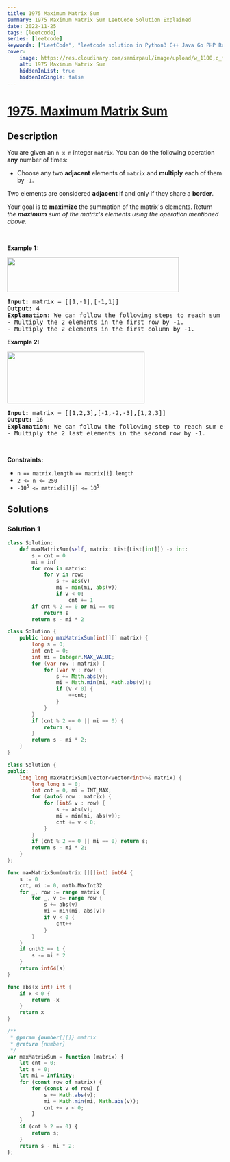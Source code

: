 ```yaml
---
title: 1975 Maximum Matrix Sum
summary: 1975 Maximum Matrix Sum LeetCode Solution Explained
date: 2022-11-25
tags: [leetcode]
series: [leetcode]
keywords: ["LeetCode", "leetcode solution in Python3 C++ Java Go PHP Ruby Swift TypeScript Rust C# JavaScript C", "1975 Maximum Matrix Sum LeetCode Solution Explained in all languages"]
cover:
    image: https://res.cloudinary.com/samirpaul/image/upload/w_1100,c_fit,co_rgb:FFFFFF,l_text:Arial_75_bold:1975 Maximum Matrix Sum - Solution Explained/problem-solving.webp
    alt: 1975 Maximum Matrix Sum
    hiddenInList: true
    hiddenInSingle: false
---
```



# [1975. Maximum Matrix Sum](https://leetcode.com/problems/maximum-matrix-sum)


## Description

<p>You are given an <code>n x n</code> integer <code>matrix</code>. You can do the following operation <strong>any</strong> number of times:</p>

<ul>
	<li>Choose any two <strong>adjacent</strong> elements of <code>matrix</code> and <strong>multiply</strong> each of them by <code>-1</code>.</li>
</ul>

<p>Two elements are considered <strong>adjacent</strong> if and only if they share a <strong>border</strong>.</p>

<p>Your goal is to <strong>maximize</strong> the summation of the matrix&#39;s elements. Return <em>the <strong>maximum</strong> sum of the matrix&#39;s elements using the operation mentioned above.</em></p>

<p>&nbsp;</p>
<p><strong class="example">Example 1:</strong></p>
<img alt="" src="https://fastly.jsdelivr.net/gh/doocs/leetcode@main/solution/1900-1999/1975.Maximum%20Matrix%20Sum/images/pc79-q2ex1.png" style="width: 401px; height: 81px;" />
<pre>
<strong>Input:</strong> matrix = [[1,-1],[-1,1]]
<strong>Output:</strong> 4
<b>Explanation:</b> We can follow the following steps to reach sum equals 4:
- Multiply the 2 elements in the first row by -1.
- Multiply the 2 elements in the first column by -1.
</pre>

<p><strong class="example">Example 2:</strong></p>
<img alt="" src="https://fastly.jsdelivr.net/gh/doocs/leetcode@main/solution/1900-1999/1975.Maximum%20Matrix%20Sum/images/pc79-q2ex2.png" style="width: 321px; height: 121px;" />
<pre>
<strong>Input:</strong> matrix = [[1,2,3],[-1,-2,-3],[1,2,3]]
<strong>Output:</strong> 16
<b>Explanation:</b> We can follow the following step to reach sum equals 16:
- Multiply the 2 last elements in the second row by -1.
</pre>

<p>&nbsp;</p>
<p><strong>Constraints:</strong></p>

<ul>
	<li><code>n == matrix.length == matrix[i].length</code></li>
	<li><code>2 &lt;= n &lt;= 250</code></li>
	<li><code>-10<sup>5</sup> &lt;= matrix[i][j] &lt;= 10<sup>5</sup></code></li>
</ul>

## Solutions

### Solution 1

<!-- tabs:start -->

```python
class Solution:
    def maxMatrixSum(self, matrix: List[List[int]]) -> int:
        s = cnt = 0
        mi = inf
        for row in matrix:
            for v in row:
                s += abs(v)
                mi = min(mi, abs(v))
                if v < 0:
                    cnt += 1
        if cnt % 2 == 0 or mi == 0:
            return s
        return s - mi * 2
```

```java
class Solution {
    public long maxMatrixSum(int[][] matrix) {
        long s = 0;
        int cnt = 0;
        int mi = Integer.MAX_VALUE;
        for (var row : matrix) {
            for (var v : row) {
                s += Math.abs(v);
                mi = Math.min(mi, Math.abs(v));
                if (v < 0) {
                    ++cnt;
                }
            }
        }
        if (cnt % 2 == 0 || mi == 0) {
            return s;
        }
        return s - mi * 2;
    }
}
```

```cpp
class Solution {
public:
    long long maxMatrixSum(vector<vector<int>>& matrix) {
        long long s = 0;
        int cnt = 0, mi = INT_MAX;
        for (auto& row : matrix) {
            for (int& v : row) {
                s += abs(v);
                mi = min(mi, abs(v));
                cnt += v < 0;
            }
        }
        if (cnt % 2 == 0 || mi == 0) return s;
        return s - mi * 2;
    }
};
```

```go
func maxMatrixSum(matrix [][]int) int64 {
	s := 0
	cnt, mi := 0, math.MaxInt32
	for _, row := range matrix {
		for _, v := range row {
			s += abs(v)
			mi = min(mi, abs(v))
			if v < 0 {
				cnt++
			}
		}
	}
	if cnt%2 == 1 {
		s -= mi * 2
	}
	return int64(s)
}

func abs(x int) int {
	if x < 0 {
		return -x
	}
	return x
}
```

```js
/**
 * @param {number[][]} matrix
 * @return {number}
 */
var maxMatrixSum = function (matrix) {
    let cnt = 0;
    let s = 0;
    let mi = Infinity;
    for (const row of matrix) {
        for (const v of row) {
            s += Math.abs(v);
            mi = Math.min(mi, Math.abs(v));
            cnt += v < 0;
        }
    }
    if (cnt % 2 == 0) {
        return s;
    }
    return s - mi * 2;
};
```

<!-- tabs:end -->

<!-- end -->

